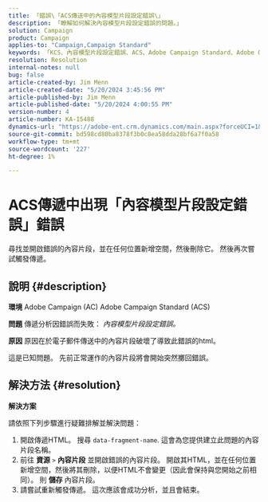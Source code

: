 ```yaml
---
title: 「錯誤\「ACS傳送中的內容模型片段設定錯誤\」
description: 「瞭解如何解決內容模型片段設定錯誤的問題。」
solution: Campaign
product: Campaign
applies-to: "Campaign,Campaign Standard"
keywords: 「KCS、內容模型片段設定錯誤、ACS、Adobe Campaign Standard、Adobe Campaign、AC、HTML、傳遞、資料片段名稱、錯誤、」
resolution: Resolution
internal-notes: null
bug: false
article-created-by: Jim Menn
article-created-date: "5/20/2024 3:45:56 PM"
article-published-by: Jim Menn
article-published-date: "5/20/2024 4:00:55 PM"
version-number: 4
article-number: KA-15488
dynamics-url: "https://adobe-ent.crm.dynamics.com/main.aspx?forceUCI=1&pagetype=entityrecord&etn=knowledgearticle&id=7c4e1c07-c016-ef11-9f8a-6045bd006268"
source-git-commit: bd598cd80ba8378f3b0c8ea58dda28bf6a7f0a58
workflow-type: tm+mt
source-wordcount: '227'
ht-degree: 1%

---
```


# ACS傳遞中出現「內容模型片段設定錯誤」錯誤


尋找並開啟錯誤的內容片段，並在任何位置新增空間，然後刪除它。 然後再次嘗試觸發傳遞。

## 說明 {#description}


<b>環境</b>
Adobe Campaign (AC) Adobe Campaign Standard (ACS)

<b>問題</b>
傳遞分析因錯誤而失敗： *內容模型片段設定錯誤。*

<b>原因</b>
原因在於電子郵件傳送中的內容片段破壞了導致此錯誤的html。

這是已知問題。 先前正常運作的內容片段將會開始突然擲回錯誤。


## 解決方法 {#resolution}


<b>解決方案</b>

請依照下列步驟進行疑難排解並解決問題：

1. 開啟傳遞HTML。 搜尋 `data-fragment-name`. 這會為您提供建立此問題的內容片段名稱。
2. 前往 <b>資源</b> `>`  <b>內容片段</b> 並開啟錯誤的內容片段。 開啟其HTML，並在任何位置新增空間，然後將其刪除，以便HTML不會變更（因此會保持與您開始之前相同）。 則 <b>儲存</b> 內容片段。
3. 請嘗試重新觸發傳遞。 這次應該會成功分析，並且會結束。


